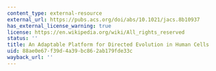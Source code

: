```yaml
---
content_type: external-resource
external_url: https://pubs.acs.org/doi/abs/10.1021/jacs.8b10937
has_external_license_warning: true
license: https://en.wikipedia.org/wiki/All_rights_reserved
status: ''
title: An Adaptable Platform for Directed Evolution in Human Cells
uid: 88ae0e67-f39d-4a39-bc86-2ab179fde33c
wayback_url: ''
---
```

